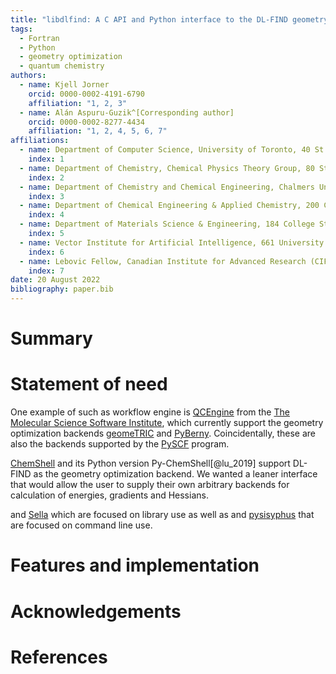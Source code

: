 ```yaml
---
title: "libdlfind: A C API and Python interface to the DL-FIND geometry optimization library"
tags:
  - Fortran
  - Python
  - geometry optimization
  - quantum chemistry
authors:
  - name: Kjell Jorner 
    orcid: 0000-0002-4191-6790
    affiliation: "1, 2, 3"
  - name: Alán Aspuru-Guzik^[Corresponding author]
    orcid: 0000-0002-8277-4434
    affiliation: "1, 2, 4, 5, 6, 7"
affiliations:
  - name: Department of Computer Science, University of Toronto, 40 St. George St, Toronto, Ontario M5S 2E4, Canada
    index: 1
  - name: Department of Chemistry, Chemical Physics Theory Group, 80 St. George St., University of Toronto, Ontario M5S 3H6, Canada
    index: 2
  - name: Department of Chemistry and Chemical Engineering, Chalmers University of Technology, Kemigården 4, SE-41258, Gothenburg, Sweden
    index: 3
  - name: Department of Chemical Engineering & Applied Chemistry, 200 College St., University of Toronto, Ontario M5S 3E5, Canada
    index: 4
  - name: Department of Materials Science & Engineering, 184 College St., University of Toronto, Ontario M5S 3E4, Canada
    index: 5
  - name: Vector Institute for Artificial Intelligence, 661 University Ave. Suite 710, Toronto, Ontario M5G 1M1, Canada
    index: 6
  - name: Lebovic Fellow, Canadian Institute for Advanced Research (CIFAR), 661 University Ave., Toronto, Ontario M5G 1M1, Canada
    index: 7
date: 20 August 2022
bibliography: paper.bib
---
```

# Summary

# Statement of need

One example of such as workflow engine is [QCEngine](https://github.com/MolSSI/QCEngine) from the [The Molecular Science Software Institute](https://molssi.org), which currently support the geometry optimization backends [geomeTRIC](https://github.com/leeping/geomeTRIC) and [PyBerny](https://github.com/jhrmnn/pyberny). Coincidentally, these are also the backends supported by the [PySCF](https://github.com/pyscf/pyscf/) program.

[ChemShell](https://www.chemshell.org) and its Python version Py-ChemShell[@lu_2019] support DL-FIND as the geometry optimization backend. We wanted a leaner interface that would allow the user to supply their own arbitrary backends for calculation of energies, gradients and Hessians.

 and [Sella](https://github.com/zadorlab/sella) which are focused on library use as well as  and [pysisyphus](https://github.com/eljost/pysisyphus) that are focused on command line use.

# Features and implementation

# Acknowledgements

# References